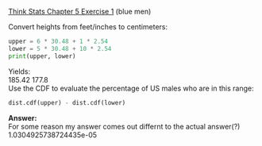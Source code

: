 [Think Stats Chapter 5 Exercise 1](http://greenteapress.com/thinkstats2/html/thinkstats2006.html#toc50) (blue men)

Convert heights from feet/inches to centimeters:
```python
upper = 6 * 30.48 + 1 * 2.54
lower = 5 * 30.48 + 10 * 2.54
print(upper, lower)
```  
Yields:  
185.42 177.8  
Use the CDF to evaluate the percentage of US males who are in this range:  
```python
dist.cdf(upper) - dist.cdf(lower)
```
  
**Answer:**  
For some reason my answer comes out differnt to the actual answer(?)  
1.0304925738724435e-05

